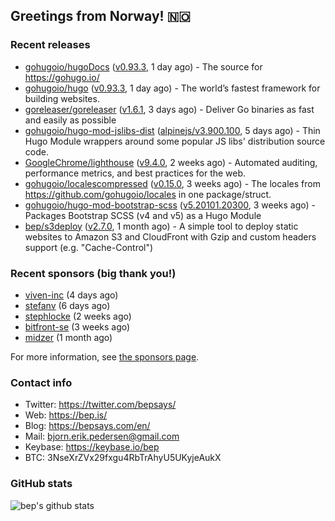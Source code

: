 ## Greetings from Norway! 🇳🇴

### Recent releases
- [gohugoio/hugoDocs](https://github.com/gohugoio/hugoDocs) ([v0.93.3](https://github.com/gohugoio/hugoDocs/releases/tag/v0.93.3), 1 day ago) - The source for https://gohugo.io/
- [gohugoio/hugo](https://github.com/gohugoio/hugo) ([v0.93.3](https://github.com/gohugoio/hugo/releases/tag/v0.93.3), 1 day ago) - The world’s fastest framework for building websites.
- [goreleaser/goreleaser](https://github.com/goreleaser/goreleaser) ([v1.6.1](https://github.com/goreleaser/goreleaser/releases/tag/v1.6.1), 3 days ago) - Deliver Go binaries as fast and easily as possible
- [gohugoio/hugo-mod-jslibs-dist](https://github.com/gohugoio/hugo-mod-jslibs-dist) ([alpinejs/v3.900.100](https://github.com/gohugoio/hugo-mod-jslibs-dist/releases/tag/alpinejs%2Fv3.900.100), 5 days ago) - Thin Hugo Module wrappers around some popular JS libs&#39; distribution source code.
- [GoogleChrome/lighthouse](https://github.com/GoogleChrome/lighthouse) ([v9.4.0](https://github.com/GoogleChrome/lighthouse/releases/tag/v9.4.0), 2 weeks ago) - Automated auditing, performance metrics, and best practices for the web.
- [gohugoio/localescompressed](https://github.com/gohugoio/localescompressed) ([v0.15.0](https://github.com/gohugoio/localescompressed/releases/tag/v0.15.0), 3 weeks ago) - The locales from https://github.com/gohugoio/locales in one package/struct.
- [gohugoio/hugo-mod-bootstrap-scss](https://github.com/gohugoio/hugo-mod-bootstrap-scss) ([v5.20101.20300](https://github.com/gohugoio/hugo-mod-bootstrap-scss/releases/tag/v5.20101.20300), 3 weeks ago) - Packages Bootstrap SCSS (v4 and v5) as a Hugo Module
- [bep/s3deploy](https://github.com/bep/s3deploy) ([v2.7.0](https://github.com/bep/s3deploy/releases/tag/v2.7.0), 1 month ago) - A simple tool to deploy static websites to Amazon S3 and CloudFront with Gzip and custom headers support (e.g. &#34;Cache-Control&#34;)


### Recent sponsors (big thank you!)

- [viven-inc](https://github.com/viven-inc) (4 days ago)
- [stefanv](https://github.com/stefanv) (6 days ago)
- [stephlocke](https://github.com/stephlocke) (2 weeks ago)
- [bitfront-se](https://github.com/bitfront-se) (3 weeks ago)
- [midzer](https://github.com/midzer) (1 month ago)

For more information, see [the sponsors page](https://github.com/sponsors/bep/).

### Contact info
- Twitter: https://twitter.com/bepsays/
- Web: https://bep.is/
- Blog: https://bepsays.com/en/
- Mail: bjorn.erik.pedersen@gmail.com
- Keybase: https://keybase.io/bep
- BTC: 3NseXrZVx29fxgu4RbTrAhyU5UKyjeAukX


### GitHub stats
![bep's github stats](https://github-readme-stats.vercel.app/api?username=bep&count_private=true&hide_title=true)

